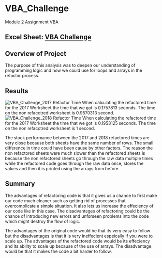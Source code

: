 # VBA_Challenge
Module 2 Assignment VBA
## Excel Sheet: [VBA Challenge](VBA_Challenge.xlsm)

## Overview of Project
The purpose of this analysis was to deepen our understanding of programming logic and how we could use for loops and arrays in the refactor process.

## Results
![VBA_Challenge_2017 Refactor Time](Resources/VBA_Challenge_2017)
When calculating the refactored time for the 2017 Worksheet the time that we got is 0.1757813 seconds. The time on the non refacotred worksheet is 0.9570313 second.
![VBA_Challenge_2018 Refactor Time](Resources/VBA_Challenge_2018)
When calculating the refactored time for the 2017 Worksheet the time that we got is 0.1953125 seconds. The time on the non refacotred worksheet is 1 second.

The stock performance between the 2017 and 2018 refactored times are very close because both sheets have the same number of rows. The small difference in time could have been cause by other factors.
The reason the non refactored sheets were much slower than the refactored sheets is because the non refactored sheets go through the raw data multiple times while the refactored code goes through the raw data once, stores the values and then it is printed using the arrays from before.

## Summary
The advantages of refactoring code is that it gives us a chance to first make our code much cleaner such as getting rid of processes that overcomplicate a simple situation. It also lets us increase the effeciency of our code like in this case. The disadvanteges of refactoring could be the chance of introducing new errors and unforseen problems into the code which might destroy the flow of logic.

The advantages of the original code would be that its very easy to follow but the disadvantages is that it is very ineffecient espeically if you were to scale up. 
The advantages of the refactored code would be its effeciency and its ability to scale up because of the use of arrays. The disadvantage would be that it makes the code a bit harder to follow.


